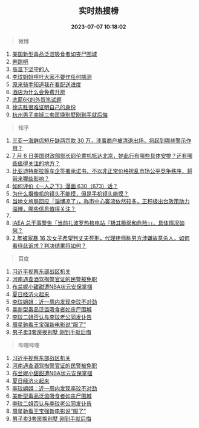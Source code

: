 <div align="center"><h2>实时热搜榜</h2><h4>2023-07-07 10:18:02</h4></div>

> 微博  

1. [美国新型毒品泛滥吸食者如丧尸围城](https://s.weibo.com/weibo?q=%23%E7%BE%8E%E5%9B%BD%E6%96%B0%E5%9E%8B%E6%AF%92%E5%93%81%E6%B3%9B%E6%BB%A5%E5%90%B8%E9%A3%9F%E8%80%85%E5%A6%82%E4%B8%A7%E5%B0%B8%E5%9B%B4%E5%9F%8E%23&t=31&band_rank=1&Refer=top)<br />
2. [奔跑吧](https://s.weibo.com/weibo?q=%E5%A5%94%E8%B7%91%E5%90%A7&t=31&band_rank=2&Refer=top)<br />
3. [高温下坚守的人](https://s.weibo.com/weibo?q=%23%E9%AB%98%E6%B8%A9%E4%B8%8B%E5%9D%9A%E5%AE%88%E7%9A%84%E4%BA%BA%23&t=31&band_rank=3&Refer=top)<br />
4. [李玟姐姐呼吁大家不要作任何揣测](https://s.weibo.com/weibo?q=%23%E6%9D%8E%E7%8E%9F%E5%A7%90%E5%A7%90%E5%91%BC%E5%90%81%E5%A4%A7%E5%AE%B6%E4%B8%8D%E8%A6%81%E4%BD%9C%E4%BB%BB%E4%BD%95%E6%8F%A3%E6%B5%8B%23&t=31&band_rank=4&Refer=top)<br />
5. [原来骑手知道我在看配送进度](https://s.weibo.com/weibo?q=%23%E5%8E%9F%E6%9D%A5%E9%AA%91%E6%89%8B%E7%9F%A5%E9%81%93%E6%88%91%E5%9C%A8%E7%9C%8B%E9%85%8D%E9%80%81%E8%BF%9B%E5%BA%A6%23&t=31&band_rank=5&Refer=top)<br />
6. [酒店为什么会免费升房](https://s.weibo.com/weibo?q=%23%E9%85%92%E5%BA%97%E4%B8%BA%E4%BB%80%E4%B9%88%E4%BC%9A%E5%85%8D%E8%B4%B9%E5%8D%87%E6%88%BF%23&t=31&band_rank=6&Refer=top)<br />
7. [底薪6K的外贸笔试题](https://s.weibo.com/weibo?q=%23%E5%BA%95%E8%96%AA6K%E7%9A%84%E5%A4%96%E8%B4%B8%E7%AC%94%E8%AF%95%E9%A2%98%23&t=31&band_rank=7&Refer=top)<br />
8. [徐志胜很难证明自己的身份](https://s.weibo.com/weibo?q=%23%E5%BE%90%E5%BF%97%E8%83%9C%E5%BE%88%E9%9A%BE%E8%AF%81%E6%98%8E%E8%87%AA%E5%B7%B1%E7%9A%84%E8%BA%AB%E4%BB%BD%23&t=31&band_rank=8&Refer=top)<br />
9. [杭州男子卖掉三套房换别墅刚到手就后悔](https://s.weibo.com/weibo?q=%23%E6%9D%AD%E5%B7%9E%E7%94%B7%E5%AD%90%E5%8D%96%E6%8E%89%E4%B8%89%E5%A5%97%E6%88%BF%E6%8D%A2%E5%88%AB%E5%A2%85%E5%88%9A%E5%88%B0%E6%89%8B%E5%B0%B1%E5%90%8E%E6%82%94%23&t=31&band_rank=9&Refer=top)<br />

> 知乎  

1. [三亚一海鲜店短斤缺两罚款 30 万，涉事商户被清退出场，将起到哪些警示作用？](https://www.zhihu.com/question/610555575)<br />
2. [7 月 6 日美国财政部部长耶伦乘机抵达北京，她此行有哪些具体安排？还有哪些值得关注的地方？](https://www.zhihu.com/question/610702246)<br />
3. [比亚迪特斯拉等车企签署承诺书，不以非正常价格扰乱市场公平竞争秩序，将带来哪些影响？](https://www.zhihu.com/question/610644843)<br />
4. [如何评价《一人之下》漫画 630（673）话？](https://www.zhihu.com/question/610787570)<br />
5. [为什么摄像机的镜头不能摸，但是手机镜头能摸？](https://www.zhihu.com/question/610269078)<br />
6. [当地文旅局回应「淄博凉了」，称市中心客流依然较多，正积极出台政策助力淄博，哪些信息值得关注？](https://www.zhihu.com/question/610665108)<br />
7. []()<br />
8. [IAEA 总干事警告「当前扎波罗热核电站『极其脆弱和危险』」，具体情况如何？](https://www.zhihu.com/question/610625389)<br />
9. [2 年被家暴 16 次女子希望判丈夫死刑，代理律师称男方涉嫌故意杀人，如何看待此诉求？判决结果将如何？](https://www.zhihu.com/question/610619293)<br />

> 百度  

1. [习近平视察东部战区机关](https://www.baidu.com/s?wd=%E4%B9%A0%E8%BF%91%E5%B9%B3%E8%A7%86%E5%AF%9F%E4%B8%9C%E9%83%A8%E6%88%98%E5%8C%BA%E6%9C%BA%E5%85%B3&sa=fyb_news&rsv_dl=fyb_news)<br />
2. [河南遇查酒驾掏警官证的民警被免职](https://www.baidu.com/s?wd=%E6%B2%B3%E5%8D%97%E9%81%87%E6%9F%A5%E9%85%92%E9%A9%BE%E6%8E%8F%E8%AD%A6%E5%AE%98%E8%AF%81%E7%9A%84%E6%B0%91%E8%AD%A6%E8%A2%AB%E5%85%8D%E8%81%8C&sa=fyb_news&rsv_dl=fyb_news)<br />
3. [布兰妮小甜甜遭NBA状元安保掌掴](https://www.baidu.com/s?wd=%E5%B8%83%E5%85%B0%E5%A6%AE%E5%B0%8F%E7%94%9C%E7%94%9C%E9%81%ADNBA%E7%8A%B6%E5%85%83%E5%AE%89%E4%BF%9D%E6%8E%8C%E6%8E%B4&sa=fyb_news&rsv_dl=fyb_news)<br />
4. [夏日经济火起来](https://www.baidu.com/s?wd=%E5%A4%8F%E6%97%A5%E7%BB%8F%E6%B5%8E%E7%81%AB%E8%B5%B7%E6%9D%A5&sa=fyb_news&rsv_dl=fyb_news)<br />
5. [李玟姐姐：近一周内发现李玟不对劲](https://www.baidu.com/s?wd=%E6%9D%8E%E7%8E%9F%E5%A7%90%E5%A7%90%EF%BC%9A%E8%BF%91%E4%B8%80%E5%91%A8%E5%86%85%E5%8F%91%E7%8E%B0%E6%9D%8E%E7%8E%9F%E4%B8%8D%E5%AF%B9%E5%8A%B2&sa=fyb_news&rsv_dl=fyb_news)<br />
6. [美新型毒品泛滥吸食者如丧尸围城](https://www.baidu.com/s?wd=%E7%BE%8E%E6%96%B0%E5%9E%8B%E6%AF%92%E5%93%81%E6%B3%9B%E6%BB%A5%E5%90%B8%E9%A3%9F%E8%80%85%E5%A6%82%E4%B8%A7%E5%B0%B8%E5%9B%B4%E5%9F%8E&sa=fyb_news&rsv_dl=fyb_news)<br />
7. [李玟二姐否认与李玟老公同发讣告](https://www.baidu.com/s?wd=%E6%9D%8E%E7%8E%9F%E4%BA%8C%E5%A7%90%E5%90%A6%E8%AE%A4%E4%B8%8E%E6%9D%8E%E7%8E%9F%E8%80%81%E5%85%AC%E5%90%8C%E5%8F%91%E8%AE%A3%E5%91%8A&sa=fyb_news&rsv_dl=fyb_news)<br />
8. [周星驰看王宝强新电影说“服了”](https://www.baidu.com/s?wd=%E5%91%A8%E6%98%9F%E9%A9%B0%E7%9C%8B%E7%8E%8B%E5%AE%9D%E5%BC%BA%E6%96%B0%E7%94%B5%E5%BD%B1%E8%AF%B4%E2%80%9C%E6%9C%8D%E4%BA%86%E2%80%9D&sa=fyb_news&rsv_dl=fyb_news)<br />
9. [男子卖3套房换别墅 刚到手就后悔](https://www.baidu.com/s?wd=%E7%94%B7%E5%AD%90%E5%8D%963%E5%A5%97%E6%88%BF%E6%8D%A2%E5%88%AB%E5%A2%85+%E5%88%9A%E5%88%B0%E6%89%8B%E5%B0%B1%E5%90%8E%E6%82%94&sa=fyb_news&rsv_dl=fyb_news)<br />

> 哔哩哔哩  

1. [习近平视察东部战区机关](https://www.baidu.com/s?wd=%E4%B9%A0%E8%BF%91%E5%B9%B3%E8%A7%86%E5%AF%9F%E4%B8%9C%E9%83%A8%E6%88%98%E5%8C%BA%E6%9C%BA%E5%85%B3&sa=fyb_news&rsv_dl=fyb_news)<br />
2. [河南遇查酒驾掏警官证的民警被免职](https://www.baidu.com/s?wd=%E6%B2%B3%E5%8D%97%E9%81%87%E6%9F%A5%E9%85%92%E9%A9%BE%E6%8E%8F%E8%AD%A6%E5%AE%98%E8%AF%81%E7%9A%84%E6%B0%91%E8%AD%A6%E8%A2%AB%E5%85%8D%E8%81%8C&sa=fyb_news&rsv_dl=fyb_news)<br />
3. [布兰妮小甜甜遭NBA状元安保掌掴](https://www.baidu.com/s?wd=%E5%B8%83%E5%85%B0%E5%A6%AE%E5%B0%8F%E7%94%9C%E7%94%9C%E9%81%ADNBA%E7%8A%B6%E5%85%83%E5%AE%89%E4%BF%9D%E6%8E%8C%E6%8E%B4&sa=fyb_news&rsv_dl=fyb_news)<br />
4. [夏日经济火起来](https://www.baidu.com/s?wd=%E5%A4%8F%E6%97%A5%E7%BB%8F%E6%B5%8E%E7%81%AB%E8%B5%B7%E6%9D%A5&sa=fyb_news&rsv_dl=fyb_news)<br />
5. [李玟姐姐：近一周内发现李玟不对劲](https://www.baidu.com/s?wd=%E6%9D%8E%E7%8E%9F%E5%A7%90%E5%A7%90%EF%BC%9A%E8%BF%91%E4%B8%80%E5%91%A8%E5%86%85%E5%8F%91%E7%8E%B0%E6%9D%8E%E7%8E%9F%E4%B8%8D%E5%AF%B9%E5%8A%B2&sa=fyb_news&rsv_dl=fyb_news)<br />
6. [美新型毒品泛滥吸食者如丧尸围城](https://www.baidu.com/s?wd=%E7%BE%8E%E6%96%B0%E5%9E%8B%E6%AF%92%E5%93%81%E6%B3%9B%E6%BB%A5%E5%90%B8%E9%A3%9F%E8%80%85%E5%A6%82%E4%B8%A7%E5%B0%B8%E5%9B%B4%E5%9F%8E&sa=fyb_news&rsv_dl=fyb_news)<br />
7. [李玟二姐否认与李玟老公同发讣告](https://www.baidu.com/s?wd=%E6%9D%8E%E7%8E%9F%E4%BA%8C%E5%A7%90%E5%90%A6%E8%AE%A4%E4%B8%8E%E6%9D%8E%E7%8E%9F%E8%80%81%E5%85%AC%E5%90%8C%E5%8F%91%E8%AE%A3%E5%91%8A&sa=fyb_news&rsv_dl=fyb_news)<br />
8. [周星驰看王宝强新电影说“服了”](https://www.baidu.com/s?wd=%E5%91%A8%E6%98%9F%E9%A9%B0%E7%9C%8B%E7%8E%8B%E5%AE%9D%E5%BC%BA%E6%96%B0%E7%94%B5%E5%BD%B1%E8%AF%B4%E2%80%9C%E6%9C%8D%E4%BA%86%E2%80%9D&sa=fyb_news&rsv_dl=fyb_news)<br />
9. [男子卖3套房换别墅 刚到手就后悔](https://www.baidu.com/s?wd=%E7%94%B7%E5%AD%90%E5%8D%963%E5%A5%97%E6%88%BF%E6%8D%A2%E5%88%AB%E5%A2%85+%E5%88%9A%E5%88%B0%E6%89%8B%E5%B0%B1%E5%90%8E%E6%82%94&sa=fyb_news&rsv_dl=fyb_news)<br />
